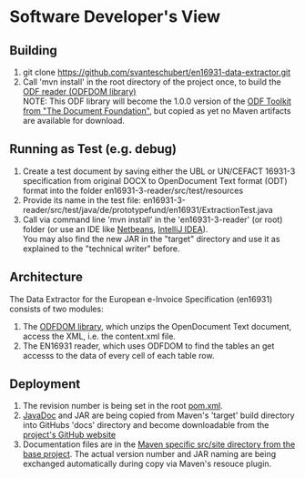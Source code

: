 # Software Developer's View

## Building
1. git clone https://github.com/svanteschubert/en16931-data-extractor.git
2. Call 'mvn install' in the root directory of the project once, to build the [ODF reader (ODFDOM library)](https://github.com/svanteschubert/odftoolkit/tree/odf-changes/odfdom)</br>
   NOTE: This ODF library will become the 1.0.0 version of the [ODF Toolkit from "The Document Foundation"](https://github.com/tdf/odftoolkit), but copied as yet no Maven artifacts are available for download.

## Running as Test (e.g. debug)
1. Create a test document by saving either the UBL or UN/CEFACT 16931-3 specification from original DOCX to OpenDocument Text format (ODT) format into the folder en16931-3-reader/src/test/resources
2. Provide its name in the test file: en16931-3-reader/src/test/java/de/prototypefund/en16931/ExtractionTest.java
3. Call via command line 'mvn install' in the 'en16931-3-reader' (or root) folder (or use an IDE like [Netbeans](https://netbeans.apache.org/download/), [IntelliJ IDEA](https://www.jetbrains.com/idea/download/)).</br>
   You may also find the new JAR in the "target" directory and use it as explained to the "technical writer" before.

## Architecture
The Data Extractor for the European e-Invoice Specification (en16931) consists of two modules:
1. The [ODFDOM library](https://tdf.github.io/odftoolkit/docs/odfdom/), which unzips the OpenDocument Text document, access the XML, i.e. the content.xml file.
2. The EN16931 reader, which uses ODFDOM to find the tables an get accesss to the data of every cell of each table row.

## Deployment
1. The revision number is being set in the root [pom.xml](https://github.com/svanteschubert/en16931-data-extractor/blob/master/pom.xml).
2. [JavaDoc](https://svanteschubert.github.io/en16931-data-extractor/docs/apidocs/) and JAR are being copied from Maven's 'target' build directory into GitHubs 'docs' directory and become downloadable from the [project's GitHub website](https://svanteschubert.github.io/en16931-data-extractor/docs/)
3. Documentation files are in the [Maven specific src/site directory from the base project](https://github.com/svanteschubert/en16931-data-extractor/tree/master/src/site). The actual version number and JAR naming are being exchanged automatically during copy via Maven's resouce plugin.


